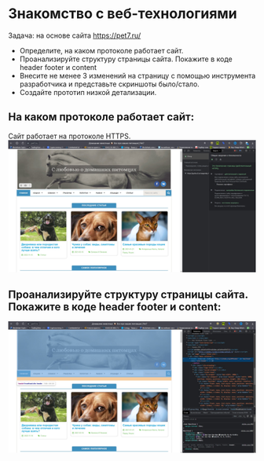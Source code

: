 # Знакомство с веб-технологиями

Задача: на основе сайта https://pet7.ru/
- Определите, на каком протоколе работает сайт.
- Проанализируйте структуру страницы сайта. Покажите в коде header footer и content
- Внесите не менее 3 изменений на страницу с помощью инструмента разработчика и представьте скриншоты было/стало.
- Создайте прототип низкой детализации.

## На каком протоколе работает сайт:
Сайт работает на протоколе HTTPS.
![protocol](protocol.jpg "protocol")

## Проанализируйте структуру страницы сайта. Покажите в коде header footer и content:

![header](header.jpg "header")

